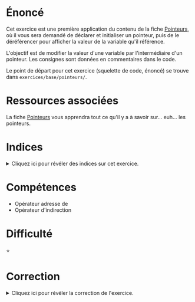 # Énoncé

Cet exercice est une première application du contenu de la fiche [Pointeurs](https://formationc.pages.ensimag.fr/prepa/prof/papl/pointeurs/), où il vous sera demandé de déclarer et initialiser un pointeur, puis de le déréférencer pour afficher la valeur de la variable qu'il référence.

L'objectif est de modifier la valeur d'une variable par l'intermédiaire d'un pointeur.
Les consignes sont données en commentaires dans le code.

Le point de départ pour cet exercice (squelette de code, énoncé) se trouve dans `exercices/base/pointeurs/`.

# Ressources associées

La fiche [Pointeurs](https://formationc.pages.ensimag.fr/prepa/prof/papl/pointeurs/) vous apprendra tout ce qu'il y a à savoir sur... euh... les pointeurs.

# Indices

<details>
<summary>Cliquez ici pour révéler des indices sur cet exercice.</summary>
Go lire la fiche !
<br>

</details>

# Compétences

* Opérateur adresse de
* Opérateur d'indirection

# Difficulté

:star:
# Correction

<details>
<summary>Cliquez ici pour révéler la correction de l'exercice.</summary>
#### Corrigé du fichier Makefile

```make
CC=gcc
CFLAGS=-std=c99 -Wall -Wextra -g

all: pointeurs

.PHONY: clean
clean:
	rm -f *~ *.o pointeurs

```

#### Corrigé du fichier pointeurs.c

```c
#include <stdlib.h>
#include <stdint.h>
#include <stdio.h>

int main(void)
{
    // Interdit de changer la ligne qui suit !
    uint8_t target = 123;

    /*
        Déclarer ci-dessous un pointeur appelé ptr
        et l'initialiser de manière à ce qu'il référence
        la variable target.
    */
    // TODO
    uint8_t* ptr = &target;

    /*
        Changer la valeur de target pour 255 par l'intermédiaire
        du pointeur ptr. Autrement dit, vous n'avez pas le droit
        ici d'écrire "target = 255;".
    */
    // TODO
    *ptr = 255;

    // Doit afficher "La valeur de target est 255."
    printf("La valeur de target est %u.\n", target);

    return EXIT_SUCCESS;
}
```


</details>
